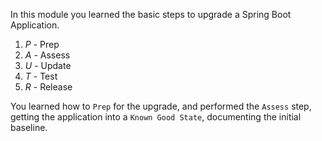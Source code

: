 In this module you learned the basic steps to upgrade a Spring Boot Application.

1. _P_ - Prep
1. _A_ - Assess
1. _U_ - Update
1. _T_ - Test
1. _R_ - Release

You learned how to `Prep` for the upgrade, and performed the `Assess` step, getting the application into a `Known Good State`, documenting the initial baseline.

